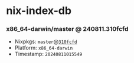 # nix-index-db
### x86_64-darwin/master @ 240811.310fcfd
- Nixpkgs: `master`@[`310fcfd`](https://github.com/NixOS/nixpkgs/commit/310fcfddfc1719de0ae56e3eded60c0a839806fc)
- Platform: `x86_64-darwin`
- Timestamp: `20240811015549`
